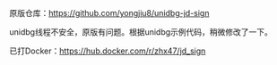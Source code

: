 原版仓库：https://github.com/yongjiu8/unidbg-jd-sign

unidbg线程不安全，原版有问题。根据unidbg示例代码，稍微修改了一下。

已打Docker：https://hub.docker.com/r/zhx47/jd_sign